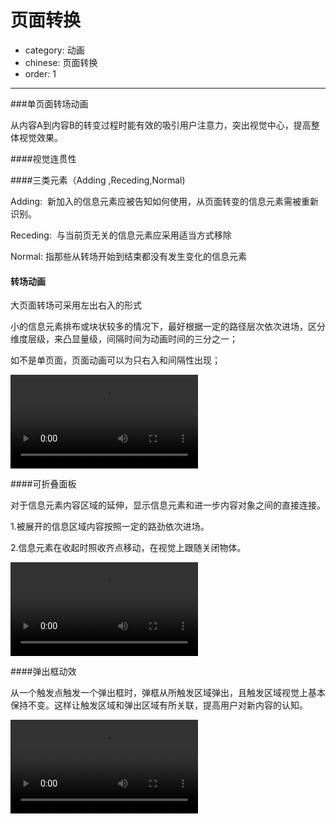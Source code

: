 # 页面转换

- category: 动画
- chinese: 页面转换
- order: 1

---

###单页面转场动画

从内容A到内容B的转变过程时能有效的吸引用户注意力，突出视觉中心，提高整体视觉效果。

####视觉连贯性

####三类元素（Adding ,Receding,Normal)

Adding:  新加入的信息元素应被告知如何使用，从页面转变的信息元素需被重新识别。

Receding:  与当前页无关的信息元素应采用适当方式移除

Normal: 指那些从转场开始到结束都没有发生变化的信息元素



#### 转场动画

大页面转场可采用左出右入的形式

小的信息元素排布或块状较多的情况下，最好根据一定的路径层次依次进场，区分维度层级，来凸显量级，间隔时间为动画时间的三分之一；

如不是单页面，页面动画可以为只右入和间隔性出现；
<script src="/static/TweenMax.min.js"></script>
<script src="/static/motion.js"></script>

<div class="video-player">
<video preload loop><source src="https://t.alipayobjects.com/images/rmsweb/T1QZ4gXdJeXXXXXXXX.webm" type="video/webm"><source src="https://t.alipayobjects.com/images/rmsweb/T1BIdgXkloXXXXXXXX.mp4" type="video/mp4"></video>
</div>


####可折叠面板

对于信息元素内容区域的延伸，显示信息元素和进一步内容对象之间的直接连接。

1.被展开的信息区域内容按照一定的路劲依次进场。

2.信息元素在收起时照收齐点移动，在视觉上跟随关闭物体。


<link rel="stylesheet" href="/static/motionDemo.css">

<div class="video-player">
<video preload loop><source src="https://t.alipayobjects.com/images/rmsweb/T12I8gXexdXXXXXXXX.webm" type="video/webm"><source src="https://t.alipayobjects.com/images/rmsweb/T1e0hgXcpdXXXXXXXX.mp4" type="video/mp4"></video>
</div>


####弹出框动效


从一个触发点触发一个弹出框时，弹框从所触发区域弹出，且触发区域视觉上基本保持不变。这样让触发区域和弹出区域有所关联，提高用户对新内容的认知。

<div class="video-player">
<video preload loop><source src="https://t.alipayobjects.com/images/rmsweb/T1br0gXghtXXXXXXXX.webm" type="video/webm"><source src="https://t.alipayobjects.com/images/rmsweb/T1lcRgXb4gXXXXXXXX.mp4" type="video/mp4"></video>
</div>
